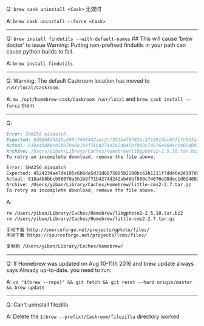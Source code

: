 Q: `brew cask uninstall <Cask>` 无效时

A: `brew cask uninstall --force <Cask>`

---

Q: `brew install findutils --with-default-names` ## This will cause 'brew doctor' to issue Warning: Putting non-prefixed findutils in your path can cause python builds to fail.

A: `brew install findutils`

---

Q: Warning: The default Caskroom location has moved to `/usr/local/Caskroom`.

A: `mv /opt/homebrew-cask/Caskroom /usr/local` and `brew cask install --force` them

---

Q:

```md
Error: SHA256 mismatch
Expected: 8d8668d432ba595c7466442aec2cf553bdf8782ec171291dbc65717c633a4ef2
Actual: 818a4b8bbcb50878a8b1b9f71b4274d242ab46bf860c74676e98dec1d0248821
Archive: /Users/yiban/Library/Caches/Homebrew/libgphoto2-2.5.10.tar.bz2
To retry an incomplete download, remove the file above.

Error: SHA256 mismatch
Expected: 4524234ae7de185e6b6da5d31d6875085b2198bc63b1211f7dde6e2d197d6a53
Actual: 818a4b8bbcb50878a8b1b9f71b4274d242ab46bf860c74676e98dec1d0248821
Archive: /Users/yiban/Library/Caches/Homebrew/little-cms2-2.7.tar.gz
To retry an incomplete download, remove the file above.
```

A:

```sh
rm /Users/yiban/Library/Caches/Homebrew/libgphoto2-2.5.10.tar.bz2
rm /Users/yiban/Library/Caches/Homebrew/little-cms2-2.7.tar.gz
```

```md
手动下载 http://sourceforge.net/projects/gphoto/files/
手动下载 https://sourceforge.net/projects/lcms/files/

复制到 /Users/yiban/Library/Caches/Homebrew/
```

---

Q: If Homebrew was updated on Aug 10-11th 2016 and brew update always says Already up-to-date. you need to run:

A: `cd "$(brew --repo)" && git fetch && git reset --hard origin/master && brew update`

---

Q: Can't uninstall filezilla

A: Delete the `$(brew --prefix)/Caskroom/filezilla` directory worked
